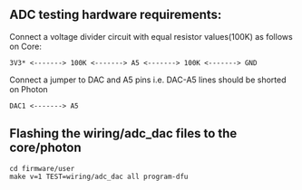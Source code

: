 ## ADC testing hardware requirements:

Connect a voltage divider circuit with equal resistor values(100K) as follows on Core:
```
3V3* <-------> 100K <-------> A5 <-------> 100K <-------> GND
```

Connect a jumper to DAC and A5 pins i.e. DAC-A5 lines should be shorted on Photon
```
DAC1 <-------> A5
```

## Flashing the wiring/adc_dac files to the core/photon

```
cd firmware/user
make v=1 TEST=wiring/adc_dac all program-dfu
```


